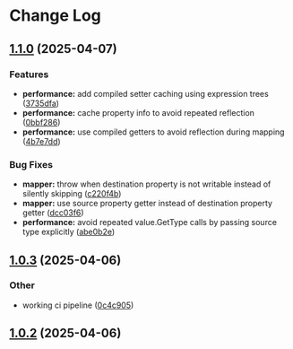 # Change Log

<a name="1.1.0"></a>
## [1.1.0](https://www.github.com/Rael-G/MiniMapr/releases/tag/v1.1.0) (2025-04-07)

### Features

* **performance:** add compiled setter caching using expression trees ([3735dfa](https://www.github.com/Rael-G/MiniMapr/commit/3735dfadbaec3f02fb7acfac76e0d524f8f7be77))
* **performance:** cache property info to avoid repeated reflection ([0bbf286](https://www.github.com/Rael-G/MiniMapr/commit/0bbf28668240ace2967f50b29e55cce2a3c0341c))
* **performance:** use compiled getters to avoid reflection during mapping ([4b7e7dd](https://www.github.com/Rael-G/MiniMapr/commit/4b7e7dde436a8e9f718aa8c6542ff0dd0a7f9bcb))

### Bug Fixes

* **mapper:** throw when destination property is not writable instead of silently skipping ([c220f4b](https://www.github.com/Rael-G/MiniMapr/commit/c220f4bb35b1ed8d0743f58a4ac9ad1f35879638))
* **mapper:** use source property getter instead of destination property getter ([dcc03f6](https://www.github.com/Rael-G/MiniMapr/commit/dcc03f67e72df830a7f3e2f4eff824ba2fd6f927))
* **performance:** avoid repeated value.GetType calls by passing source type explicitly ([abe0b2e](https://www.github.com/Rael-G/MiniMapr/commit/abe0b2ea55242b80f38c497c4557d550c7481028))

<a name="1.0.3"></a>
## [1.0.3](https://www.github.com/Rael-G/MiniMapr/releases/tag/v1.0.3) (2025-04-06)

### Other

* working ci pipeline ([0c4c905](https://www.github.com/Rael-G/MiniMapr/commit/0c4c905bed0eb8052909fdacdc6fceca2eb3729c))

<a name="1.0.2"></a>
## [1.0.2](https://www.github.com/Rael-G/MiniMapr/releases/tag/v1.0.2) (2025-04-06)

